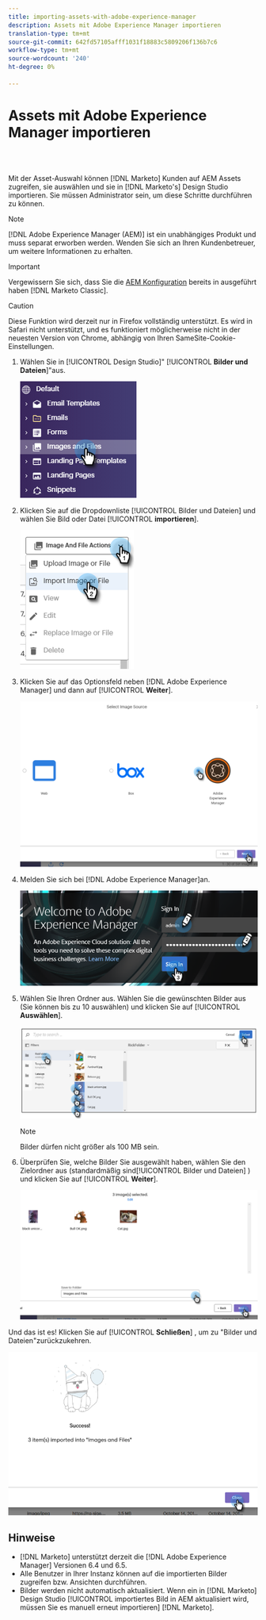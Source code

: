 ```yaml
---
title: importing-assets-with-adobe-experience-manager
description: Assets mit Adobe Experience Manager importieren
translation-type: tm+mt
source-git-commit: 642fd57105afff1031f18883c5809206f136b7c6
workflow-type: tm+mt
source-wordcount: '240'
ht-degree: 0%

---
```



# Assets mit Adobe Experience Manager importieren

<br> 

Mit der Asset-Auswahl können [!DNL Marketo] Kunden auf AEM Assets zugreifen, sie auswählen und sie in [!DNL Marketo's] Design Studio importieren. Sie müssen Administrator sein, um diese Schritte durchführen zu können.

>[!NOTE]
>[!DNL Adobe Experience Manager (AEM)] ist ein unabhängiges Produkt und muss separat erworben werden. Wenden Sie sich an Ihren Kundenbetreuer, um weitere Informationen zu erhalten.

>[!IMPORTANT]
>Vergewissern Sie sich, dass Sie die [AEM Konfiguration](https://docs.marketo.com/x/FwPLAQ) bereits in ausgeführt haben [!DNL Marketo Classic].

>[!CAUTION]
>
>Diese Funktion wird derzeit nur in Firefox vollständig unterstützt. Es wird in Safari nicht unterstützt, und es funktioniert möglicherweise nicht in der neuesten Version von Chrome, abhängig von Ihren SameSite-Cookie-Einstellungen.

1. Wählen Sie in [!UICONTROL Design Studio]&quot; [!UICONTROL **Bilder und Dateien**]&quot;aus.

   ![Bild eins](/help/sky/assets/design-studio/importing-assets-with-adobe-experience-manager/importing-assets-with-adobe-experience-manager-1.png)

1. Klicken Sie auf die Dropdownliste [!UICONTROL Bilder und Dateien] und wählen Sie Bild oder Datei [!UICONTROL **importieren**].

   ![Bild zwei](/help/sky/assets/design-studio/importing-assets-with-adobe-experience-manager/importing-assets-with-adobe-experience-manager-2.png)

1. Klicken Sie auf das Optionsfeld neben [!DNL Adobe Experience Manager] und dann auf [!UICONTROL **Weiter**].

   ![Bild drei](/help/sky/assets/design-studio/importing-assets-with-adobe-experience-manager/importing-assets-with-adobe-experience-manager-3.png)

1. Melden Sie sich bei [!DNL Adobe Experience Manager]an.

   ![Bild vier](/help/sky/assets/design-studio/importing-assets-with-adobe-experience-manager/importing-assets-with-adobe-experience-manager-4.png)

1. Wählen Sie Ihren Ordner aus. Wählen Sie die gewünschten Bilder aus (Sie können bis zu 10 auswählen) und klicken Sie auf [!UICONTROL **Auswählen**].

   ![Bild fünf](/help/sky/assets/design-studio/importing-assets-with-adobe-experience-manager/importing-assets-with-adobe-experience-manager-5.png)

   >[!NOTE]
   >
   >Bilder dürfen nicht größer als 100 MB sein.

1. Überprüfen Sie, welche Bilder Sie ausgewählt haben, wählen Sie den Zielordner aus (standardmäßig sind[!UICONTROL Bilder und Dateien] ) und klicken Sie auf [!UICONTROL **Weiter**].

   ![Bild sechs](/help/sky/assets/design-studio/importing-assets-with-adobe-experience-manager/importing-assets-with-adobe-experience-manager-6.png)

Und das ist es! Klicken Sie auf [!UICONTROL **Schließen**] , um zu &quot;Bilder und Dateien&quot;zurückzukehren.

![Bild sieben](/help/sky/assets/design-studio/importing-assets-with-adobe-experience-manager/importing-assets-with-adobe-experience-manager-7.png)

## Hinweise

* [!DNL Marketo] unterstützt derzeit die [!DNL Adobe Experience Manager] Versionen 6.4 und 6.5.
* Alle Benutzer in Ihrer Instanz können auf die importierten Bilder zugreifen bzw. Ansichten durchführen.
* Bilder werden nicht automatisch aktualisiert. Wenn ein in [!DNL Marketo] Design Studio [!UICONTROL importiertes Bild in AEM aktualisiert wird, müssen Sie es manuell erneut importieren] [!DNL Marketo].
